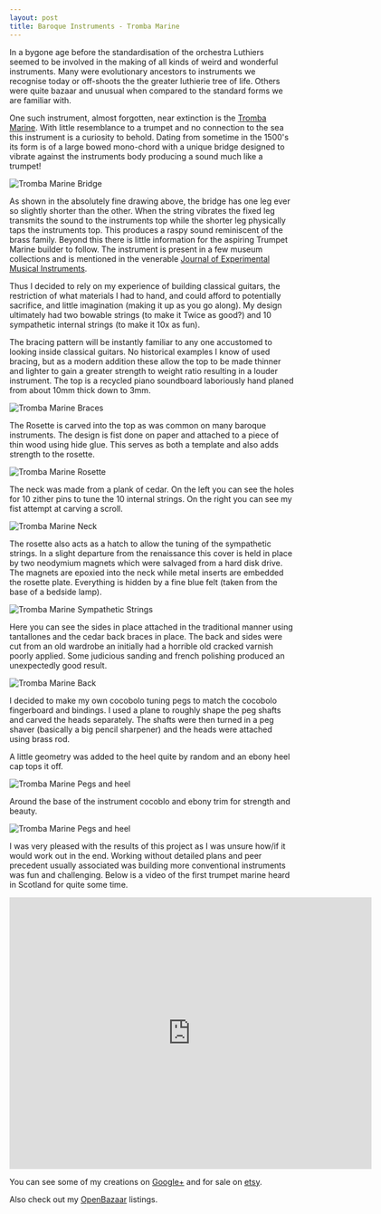 ```yaml
---
layout: post
title: Baroque Instruments - Tromba Marine
---
```


In a bygone age before the standardisation of the orchestra Luthiers seemed to be involved in the making of all kinds of weird and wonderful instruments. Many were evolutionary ancestors to instruments we recognise today or off-shoots the the greater luthierie tree of life. Others were quite bazaar and unusual when compared to the standard forms we are familiar with.

One such instrument, almost forgotten, near extinction is the [Tromba Marine](http://www.oriscus.com/mi/tm/index.htm). With little resemblance to a trumpet and no connection to the sea this instrument is a curiosity to behold. Dating from sometime in the 1500's its form is of a large bowed mono-chord with a unique bridge designed to vibrate against the instruments body producing a sound much like a trumpet!

![Tromba Marine Bridge](/img/tromba_bridge.jpg)

As shown in the absolutely fine drawing above, the bridge has one leg ever so slightly shorter than the other. When the string vibrates the fixed leg transmits the sound to the instruments top while the shorter leg physically taps the instruments top. This produces a raspy sound reminiscent of the brass family. Beyond this there is little information for the aspiring Trumpet Marine builder to follow. The instrument is present in a few museum collections and is mentioned in the venerable [Journal of Experimental Musical Instruments](http://windworld.com/features/back-issues/).

Thus I decided to rely on my experience of building classical guitars, the restriction of what materials I had to hand, and could afford to potentially sacrifice, and little imagination (making it up as you go along). My design ultimately had two bowable strings (to make it Twice as good?) and 10 sympathetic internal strings (to make it 10x as fun).

The bracing pattern will be instantly familiar to any one accustomed to looking inside classical guitars. No historical examples I know of used bracing, but as a modern addition these allow the top to be made thinner and lighter to gain a greater strength to weight ratio resulting in a louder instrument. The top is a recycled piano soundboard laboriously hand planed from about 10mm thick down to 3mm.

![Tromba Marine Braces](/img/tm-braces.jpg)

The Rosette is carved into the top as was common on many baroque instruments. The design is fist done on paper and attached to a piece of thin wood using hide glue. This serves as both a template and also adds strength to the rosette.

![Tromba Marine Rosette](/img/tm-rosette.jpg)

The neck was made from a plank of cedar. On the left you can see the holes for 10 zither pins to tune the 10 internal strings. On the right you can see my fist attempt at carving a scroll.

![Tromba Marine Neck](/img/tm-neck.jpg)

The rosette also acts as a hatch to allow the tuning of the sympathetic strings. In a slight departure from the renaissance this cover is held in place by two neodymium magnets which were salvaged from a hard disk drive. The magnets are epoxied into the neck while metal inserts are embedded the rosette plate. Everything is hidden by a fine blue felt (taken from the base of a bedside lamp).

![Tromba Marine Sympathetic Strings](/img/tm-int.jpg)

Here you can see the sides in place attached in the traditional manner using tantallones and the cedar back braces in place. The back and sides were cut from an old wardrobe an initially had a horrible old cracked varnish poorly applied. Some judicious sanding and french polishing produced an unexpectedly good result. 

![Tromba Marine Back](/img/tm-back.jpg)

I decided to make my own cocobolo tuning pegs to match the cocobolo fingerboard and bindings. I used a plane to roughly shape the peg shafts and carved the heads separately. The shafts were then turned in a peg shaver (basically a big pencil sharpener) and the heads were attached using brass rod.

A little geometry was added to the heel quite by random and an ebony heel cap tops it off.

![Tromba Marine Pegs and heel](/img/tm-heel.jpg)

Around the base of the instrument cocoblo and ebony trim for strength and beauty.

![Tromba Marine Pegs and heel](/img/tm-inside.jpg)

I was very pleased with the results of this project as I was unsure how/if it would work out in the end. Working without detailed plans and peer precedent usually associated was building more conventional instruments was fun and challenging. Below is a video of the first trumpet marine heard in Scotland for quite some time.

<iframe width="640" height="480"
	src="http://www.youtube.com/embed/sAAl7v7PsVs" frameborder="0" allowfullscreen="allowfullscreen"> 
</iframe>

You can see some of my creations on [Google+](https://plus.google.com/u/0/108624488609783583375/posts) and for sale on [etsy](https://www.etsy.com/uk/shop/Soundcraft?ref=hdr_shop_menu).

Also check out my [OpenBazaar](http://duosear.ch/@rabfulton) listings.

<script type='text/javascript' src='https://www.etsy.com/assets/js/etsy_mini_shop.js'></script><script type='text/javascript'>new Etsy.Mini(10967912,'gallery',4,3,0,'https://www.etsy.com');</script>
